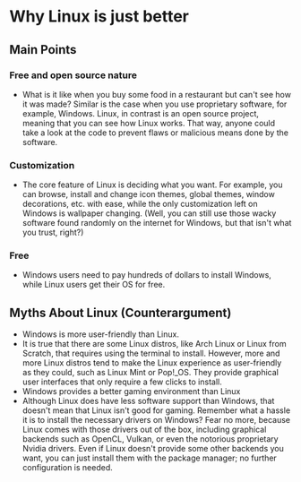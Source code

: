 # Why Linux is just better
## Main Points
### Free and open source nature
- What is it like when you buy some food in a restaurant but can't see how it was made? Similar
is the case when you use proprietary software, for example, Windows. Linux, in contrast
is an open source project, meaning that you can see how Linux works. That way, anyone could
take a look at the code to prevent flaws or malicious means done by the software.
### Customization
- The core feature of Linux is deciding what you want. For example, you can browse,
  install and change icon themes, global themes, window decorations, etc. with ease, while
  the only customization left on Windows is wallpaper changing. (Well, you can still use those
      wacky software found randomly on the internet for Windows, but that isn't what you trust,
      right?)
### Free
  - Windows users need to pay hundreds of dollars to install Windows, while Linux users
  get their OS for free.
## Myths About Linux (Counterargument)
  - Windows is more user-friendly than Linux.
  - It is true that there are some Linux distros, like Arch Linux or Linux from Scratch, that requires
  using the terminal to install. However, more and more Linux distros tend to make the Linux
  experience as user-friendly as they could, such as Linux Mint or Pop!_OS. They provide graphical
  user interfaces that only require a few clicks to install.
  - Windows provides a better gaming environment than Linux
  - Although Linux does have less software support than Windows, that doesn't mean that Linux isn't
  good for gaming. Remember what a hassle it is to install the necessary drivers on Windows? Fear no
  more, because Linux comes with those drivers out of the box, including graphical backends such as
  OpenCL, Vulkan, or even the notorious proprietary Nvidia drivers. Even if Linux doesn't provide
  some other backends you want, you can just install them with the package manager; no further configuration is needed.
